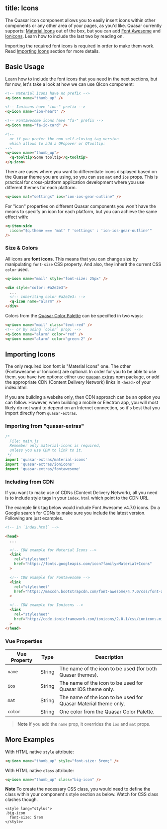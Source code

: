 title: Icons
---

The Quasar Icon component allows you to easily insert icons within other components or any other area of your pages, as you'd like.
Quasar currently supports: [Material Icons](https://material.io/icons/) out of the box, but you can add [Font Awesome](http://fontawesome.io/icons/) and [Ionicons](http://ionicons.com/). Learn how to include the last two by reading on.

Importing the required font icons is required in order to make them work. Read [Importing Icons](#Importing-Icons) section for more details.

<input type="hidden" data-fullpage-demo="components/button">

## Basic Usage
Learn how to include the font icons that you need in the next sections, but for now, let's take a look at how we can use QIcon component:

```html
<!-- Material icons have no prefix -->
<q-icon name="thumb_up" />

<!-- Ionicons have "ion-" prefix -->
<q-icon name="ion-heart" />

<!-- Fontawesome icons have "fa-" prefix -->
<q-icon name="fa-id-card" />

<!--
  or if you prefer the non self-closing tag version
  which allows to add a QPopover or QTooltip:
-->
<q-icon name="thumb_up">
  <q-tooltip>Some tooltip</q-tooltip>
</q-icon>
```

There are cases where you want to differentiate icons displayed based on the Quasar theme you are using, so you can use `mat` and `ios` props. This is practical for cross-platform application development where you use different themes for each platform.
```html
<q-icon mat="settings" ios="ion-ios-gear-outline" />
```

For "icon" properties on different Quasar components you won't have the means to specify an icon for each platform, but you can achieve the same effect with:

```html
<q-item-side
  :icon="$q.theme === 'mat' ? 'settings' : 'ion-ios-gear-outline'"
/>
```

### Size & Colors
All icons are **font icons**. This means that you can change size by manipulating `font-size` CSS property. And also, they inherit the current CSS `color` used.

```html
<q-icon name="mail" style="font-size: 25px" />

<div style="color: #a2e2e3">
  ...
  <!-- inheriting color #a2e2e3: -->
  <q-icon name="alarm" />
</div>
```

Colors from the [Quasar Color Palette](/components/color-palette.html) can be specified in two ways:
```html
<q-icon name="mail" class="text-red" />
<!-- or by using `color` prop: -->
<q-icon name="alarm" color="red" />
<q-icon name="alarm" color="green-2" />
```

## Importing Icons
The only required icon font is "Material Icons" one. The other (Fontawesome or Ionicons) are optional. In order for you to be able to use them, you have two options: either use [quasar-extras](https://github.com/quasarframework/quasar-extras) npm package, or add the appropriate CDN (Content Delivery Network) links in `<head>` of your index.html.

If you are building a website only, then CDN approach can be an option you can follow. However, when building a mobile or Electron app, you will most likely do not want to depend on an Internet connection, so it's best that you import directly from `quasar-extras`.

### Importing from "quasar-extras"

```js
/*
  File: main.js
  Remember only material-icons is required,
  unless you use CDN to link to it.
 */
import 'quasar-extras/material-icons'
import 'quasar-extras/ionicons'
import 'quasar-extras/fontawesome'
```

### Including from CDN
If you want to make use of CDNs (Content Delivery Network), all you need is to include style tags in your `index.html` which point to the CDN URL.

The example link tag below would include Font Awesome v4.7.0 icons. Do a Google search for CDNs to make sure you include the latest version. Following are just examples.

```html
<!-- in `index.html` -->

<head>
  ...

  <!-- CDN example for Material Icons -->
  <link
    rel="stylesheet"
    href="https://fonts.googleapis.com/icon?family=Material+Icons"
  >

  <!-- CDN example for Fontawesome -->
  <link
    rel="stylesheet"
    href="https://maxcdn.bootstrapcdn.com/font-awesome/4.7.0/css/font-awesome.min.css"
  >

  <!-- CDN example for Ioniocns -->
  <link
    rel="stylesheet"
    href="http://code.ionicframework.com/ionicons/2.0.1/css/ionicons.min.css"
  >
</head>
```

### Vue Properties
| Vue Property | Type | Description |
| --- | --- | --- |
| `name` | String | The name of the icon to be used (for both Quasar themes). |
| `ios` | String | The name of the icon to be used for Quasar iOS theme only. |
| `mat` | String | The name of the icon to be used for Quasar Material theme only. |
| `color` | String | One color from the Quasar Color Palette. |


> **Note**
> If you add the `name` prop, it overrides the `ios` and `mat` props.

## More Examples

With HTML native `style` attribute:

```html
<q-icon name="thumb_up" style="font-size: 5rem;" />
```

With HTML native `class` attribute:

```html
<q-icon name="thumb_up" class="big-icon" />
```

**Note**
To create the necessary CSS class, you would need to define the class within your component's style section as below. Watch for CSS class clashes though.

```stylus
<style lang="stylus">
.big-icon
  font-size: 5rem
</style>
```
